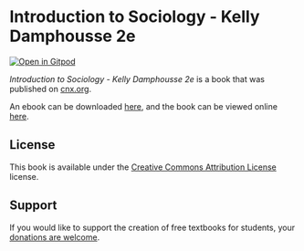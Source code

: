 # Introduction to Sociology - Kelly Damphousse 2e

[![Open in Gitpod](https://gitpod.io/button/open-in-gitpod.svg)](https://gitpod.io/from-referrer/)

_Introduction to Sociology - Kelly Damphousse 2e_ is a book that was published on [cnx.org](https://cnx.org/).

An ebook can be downloaded [here](https://github.com/cnx-user-books/cnxbook-introduction-to-sociology-kelly-damphousse-2e/releases/latest), and the book can be viewed online [here](https://github.com/cnx-user-books/cnxbook-introduction-to-sociology-kelly-damphousse-2e/releases/latest).

## License
This book is available under the [Creative Commons Attribution License](./LICENSE) license.

## Support
If you would like to support the creation of free textbooks for students, your [donations are welcome](https://riceconnect.rice.edu/donation/support-openstax-banner).
